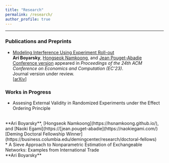 ```yaml
---
title: "Research"
permalink: /research/
author_profile: true
---
```

---
### Publications and Preprints

* [Modeling Interference Using Experiment Roll-out](https://dl.acm.org/doi/10.1145/3580507.3597757)
  <br />
  **Ari Boyarsky**, [Hongseok Namkoong](https://hsnamkoong.github.io/), and [Jean Pouget-Abadie](https://jean.pouget-abadie.com/)
  <br />
  [Conference version](https://dl.acm.org/doi/10.1145/3580507.3597757) appeared in *Proceedings of the 24th ACM Conference on Economics and Computation (EC'23)*.
  <br />
  Journal version under review.
  <br />
  [[arXiv](https://arxiv.org/abs/2305.10728)]
  

### Works in Progress

* Assesing External Validity in Randomized Experiments under the Effect Ordering Principle
<br />
 **Ari Boyarsky**, [Hongseok Namkoong](https://hsnamkoong.github.io/), and [Naoki Egami](https://[jean.pouget-abadie](https://naokiegami.com/)
<br />
[Deming Doctoral Fellowship Winner](https://business.columbia.edu/demingcenter/research/doctoral-fellows)
<br />
* A Sieve Approach to Nonparametric Estimation of Exchangeable Networks: Examples from International Trade
<br />
   **Ari Boyarsky**  
     <!-- <details><summary>Abstract</summary>
This paper considers the estimation and inference of nonparametric parameters of interest in a network model using the sieve extremum estimator. The main result is a central limit theorem for sieve extremum estimates that enables standard methods for inference of nonparametric parameters. The results rely on an assumption of exchangeability on the data-generating process which in turn can be used to establish a conditional dependency graph to model the network interdependence. This varies from previous work on sieve extremum estimation that has only considered i.i.d. and weakly dependent data. The results in this paper justify the application of sieve estimation procedures to a wide range of network models. To illustrate this flexibility, I show how this method can be used to estimate infinite and finite-dimensional parameters in two models of international trade. I also show the equivalence of this setting to a generalization of psi-mixing developed for use in network models.</details> -->

<!-- * Adjusting Innovation: Firm-Level Responses to Trade Shocks.  
   Ari Boyarsky and [Suleyman Gozen](https://www.suleymangozen.com/home)  
     <details><summary>Abstract</summary>
Many studies document various effects of trade shocks on firm and industry-level outcomes that generate winners and losers. However, there is a diverse set of evidence on which forces, in particular, lead to failure and success stories. This paper aims to contribute to this discussion by investigating the adjustments in firm-level innovation strategy in response to trade shocks. We plan to measure the firm adjustments in i) quality upgrading, ii) patenting activities, iii) process and product innovation, and iv) inventor composition. We aim to use large-scale patent data from the USPTO to investigate these adjustments using patent text-mining techniques. We decompose the total effect of trade shocks on the firm-level adjustments into four main underlying channels: 1) Direct effects at the exposed firms, 2) Indirect effects on other firms, which are captured through the network of patent citations, 3) Within and across industry reallocation effects, which are captured through inventor mobility, 4) Demand effects to capture the general equilibrium forces. This decomposition aims to answer the following questions: In high trade exposure industries, do we observe quality upgrading from productive firms that try to adapt to the changing business environment? Do we see large reallocation within and across industries with varying trade exposures? Can we quantify static loss (such as an increase in unemployment and decline in investment) but dynamic gain (such as quality upgrading and human capital reallocation) in industries with differential trade exposures? Thereby investigating how heterogeneity in firm-level responses to trade shocks may inform the trade policy decisions.</details> -->

<!-- * Robust Propensity Score Estimation and the Overlap Condition
   **Ari Boyarsky**   -->

<!--  <details><summary>Abstract</summary>
A large body of research in the social and physical sciences is concerned with the estimation of causal effects in observational studies. These analyses often employ propensity score matching methods to recover these parameters. Unfortunately, this methodology relies on strong assumptions on the support of the propensity score that are not always satisfied. This paper attempts to provide a rigorous analysis and assessment of the propensity score overlap condition. To this end, I introduce the support vector machine (SVM) as a powerful statistical approach to estimate propensity scores and assess the overlap assumption. I use simulated data to show the comparative advantage of this methodology relative to previous methods especially in the case where there is a nonlinear determination of treatment. Finally, I illustrate how to apply this methodology using the commonly studied LaLonde (1986) experimental and non-experimental data sets.</details> -->
